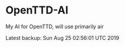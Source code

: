 # OpenTTD-AI
My AI for OpenTTD, will use primarily air

Latest backup: Sun Aug 25 02:56:01 UTC 2019
